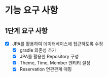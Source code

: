 # 기능 요구 사항

## 1단계 요구 사항

- [x] JPA를 활용하여 데이터베이스에 접근하도록 수정
    - [x] gradle 의존성 추가
    - [x] JPA를 활용한 Repository 구성
    - [x] Theme, Time, Member 엔티티 설정
    - [x] Reservation 연관관계 매핑
